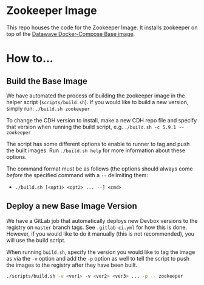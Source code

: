 # Zookeeper Image #

This repo houses the code for the Zookeeper Image. It installs zookeeper on
top of the [Datawave Docker-Compose Base image](https://github.com/ejrgilbert/compose-base-image).

# How to... #

## Build the Base Image ##
We have automated the process of building the zookeeper image in the helper script
(`scripts/build.sh`). If you would like to build a new version, simply run:
`./build.sh zookeeper`

To change the CDH version to install, make a new CDH repo file and specify that
version when running the build script, e.g. `./build.sh -c 5.9.1 -- zookeeper`

The script has some different options to enable to runner to tag and push the built
images. Run `./build.sh help` for more information about these options.

The command format must be as follows (the options should always come *before* the
specified command with a `--` delimiting them:
- `./build.sh [<opt1> <opt2> ... --] <cmd>`

## Deploy a new Base Image Version ##
We have a GitLab job that automatically deploys new Devbox versions to the registry
on `master` branch tags. See `.gitlab-ci.yml` for how this is done. However, if you
would like to do it manually (this is not recommended), you will use the build script.

When running `build.sh`, specify the version you would like to tag the image as via the
`-v` option and add the `-p` option as well to tell the script to push the images to the
registry after they have been built.
```bash
./scripts/build.sh -v <ver1> -v <ver2> <ver3> ... -p -- zookeeper
```
